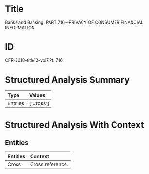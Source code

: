 # Title

 Banks and Banking. PART 716—PRIVACY OF CONSUMER FINANCIAL INFORMATION


# ID

 CFR-2018-title12-vol7.Pt. 716


# Structured Analysis Summary

| Type     | Values    |
|:---------|:----------|
| Entities | ['Cross'] |


# Structured Analysis With Context

 


## Entities

| Entities   | Context           |
|:-----------|:------------------|
| Cross      | Cross  reference. |


